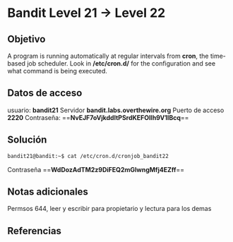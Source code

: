 # Bandit Level 21 → Level 22

## Objetivo
A program is running automatically at regular intervals from **cron**, the time-based job scheduler. Look in **/etc/cron.d/** for the configuration and see what command is being executed.

## Datos de acceso
usuario: **bandit21**
Servidor **bandit.labs.overthewire.org**
Puerto de acceso **2220**
Contraseña: ==**NvEJF7oVjkddltPSrdKEFOllh9V1IBcq**==

## Solución
```bash
bandit21@bandit:~$ cat /etc/cron.d/cronjob_bandit22                                @reboot bandit22 /usr/bin/cronjob_bandit22.sh &> /dev/null                         * * * * * bandit22 /usr/bin/cronjob_bandit22.sh &> /dev/null                       bandit21@bandit:~$ cat /usr/bin/cronjob_bandit22.sh                                !/bin/bash                                                                        chmod 644 /tmp/t7O6lds9S0RqQh9aMcz6ShpAoZKF7fgv                                    cat /etc/bandit_pass/bandit22 > /tmp/t7O6lds9S0RqQh9aMcz6ShpAoZKF7fgv              bandit21@bandit:~$ cat /tmp/t7O6lds9S0RqQh9aMcz6ShpAoZKF7fgv                       WdDozAdTM2z9DiFEQ2mGlwngMfj4EZff 
```
Contraseña ==**WdDozAdTM2z9DiFEQ2mGlwngMfj4EZff**==

## Notas adicionales
Permsos 644, leer y escribir para propietario y lectura para los demas
## Referencias
